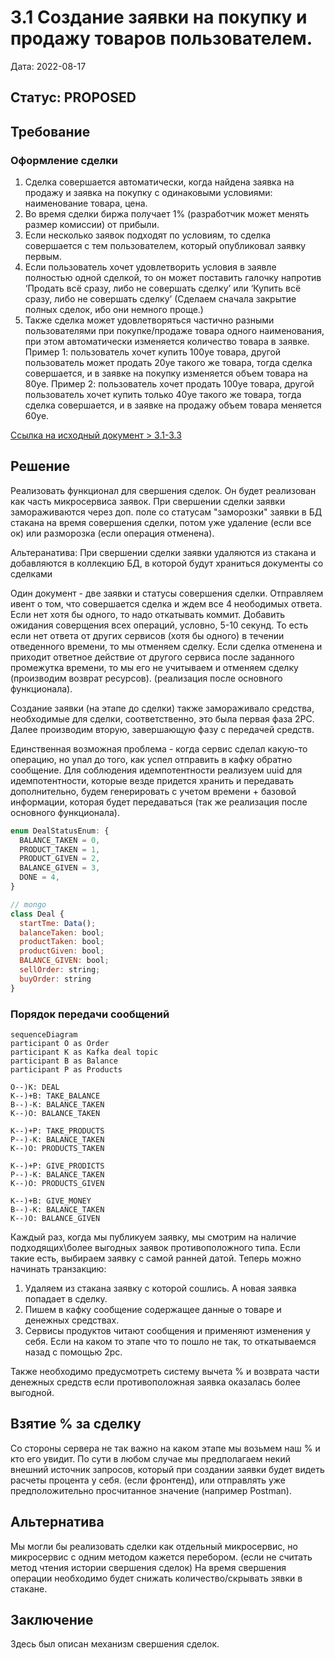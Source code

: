 ﻿# 3.1 Создание заявки на покупку и продажу товаров пользователем.

Дата: 2022-08-17

## Статус: PROPOSED

## Требование

### Оформление сделки
1. Сделка совершается автоматически, когда найдена заявка на продажу и заявка на покупку с одинаковыми условиями: наименование товара, цена.
2. Во время сделки биржа получает 1% (разработчик может менять размер комиссии) от прибыли.
3. Если несколько заявок подходят по условиям, то сделка совершается с тем пользователем, который опубликовал заявку первым.
4. Если пользователь хочет удовлетворить условия в заявле полностью одной сделкой, то он может поставить галочку напротив ‘Продать всё сразу, либо не совершать сделку’ или ‘Купить всё сразу, либо не совершать сделку’ (Сделаем сначала закрытие полных сделок, ибо они немного проще.)
5. Также сделка может удовлетворяться частично разными пользователями при покупке/продаже товара одного наименования, при этом автоматически изменяется количество товара в заявке. Пример 1: пользователь хочет купить 100уе товара, другой пользователь может продать 20уе такого же товара, тогда сделка совершается, и в заявке на покупку изменяется объем товара на 80уе. Пример 2: пользователь хочет продать 100уе товара, другой пользователь хочет купить только 40уе такого же товара, тогда сделка совершается, и в заявке на продажу объем товара меняется 60уе.

[Ссылка на исходный документ > 3.1-3.3](https://docs.google.com/document/d/1HwW4-Q8kIadQPA3vRosXDwSpWbfjIRJMwdgL5OhvnXY/edit#bookmark=id.sgjzva4uipp9)

## Решение

Реализовать функционал для свершения сделок. Он будет реализован как часть микросервиса заявок.
При свершении сделки заявки замораживаются через доп. поле со статусам "заморозки" заявки в БД стакана на время совершения сделки, потом уже удаление (если все ок) или разморозка (если операция отменена).

Альтеранатива:
При свершении сделки заявки удаляются из стакана и добавляются в коллекцию БД, в которой будут храниться документы со сделками

Один документ - две заявки и статусы совершения сделки. Отправляем ивент о том, что совершается сделка и ждем все 4 неободимых ответа. 
Если нет хотя бы одного, то надо откатывать коммит.
Добавить ожидания соверщения всех операций, условно, 5-10 секунд.
То есть если нет ответа от других сервисов (хотя бы одного) в течении отведенного времени, то мы отменяем сделку.
Если сделка отменена и приходит ответное действие от другого сервиса после заданного промежутка времени, то мы его не учитываем и отменяем сделку (производим возврат ресурсов).
(реализация после основного функционала).

Создание заявки (на этапе до сделки) также замораживало средства, необходимые для сделки, соответственно, это была первая фаза 2PC. Далее производим вторую, завершающую фазу с передачей средств.

Единственная возможная проблема - когда сервис сделал какую-то операцию, но упал до того, как успел отправить в кафку обратно сообщение. Для соблюдения идемпотентности реализуем uuid для идемпотентности, которые везде придется хранить и передавать дополнительно, будем генерировать с учетом времени + базовой информации, которая будет передаваться (так же реализация после основного функционала). 

```js
enum DealStatusEnum: {
  BALANCE_TAKEN = 0,
  PRODUCT_TAKEN = 1,
  PRODUCT_GIVEN = 2,
  BALANCE_GIVEN = 3,
  DONE = 4,
}

// mongo
class Deal {
  startTme: Data();
  balanceTaken: bool;
  productTaken: bool;
  productGiven: bool;
  BALANCE_GIVEN: bool;
  sellOrder: string;
  buyOrder: string 
}
```

### Порядок передачи сообщений

```mermaid
sequenceDiagram
participant O as Order
participant K as Kafka deal topic
participant B as Balance
participant P as Products

O--)K: DEAL 
K--)+B: TAKE_BALANCE
B--)-K: BALANCE_TAKEN
K--)O: BALANCE_TAKEN

K--)+P: TAKE_PRODUCTS
P--)-K: BALANCE_TAKEN
K--)O: PRODUCTS_TAKEN

K--)+P: GIVE_PRODICTS
P--)-K: BALANCE_TAKEN
K--)O: PRODUCTS_GIVEN

K--)+B: GIVE_MONEY
B--)-K: BALANCE_TAKEN
K--)O: BALANCE_GIVEN
```

Каждый раз, когда мы публикуем заявку, мы смотрим на наличие подходящих\более выгодных заявок противоположного типа.
Если такие есть, выбираем заявку с самой ранней датой.
Теперь можно начинать транзакцию:
1. Удаляем из стакана заявку с которой сошлись. А новая заявка попадает в сделку.
2. Пишем в кафку сообщение содержащее данные о товаре и денежных средствах.
3. Сервисы продуктов читают сообщения и применяют изменения у себя.
Если на каком то этапе что то пошло не так, то откатываемся назад с помощью 2pc.

Также необходимо предусмотреть систему вычета % и возврата части денежных средств если противоположная заявка оказалась более выгодной.
## Взятие % за сделку

Со стороны сервера не так важно на каком этапе мы возьмем наш % и кто его увидит. По сути в любом случае мы предполагаем некий внешний источник запросов, который при создании заявки будет видеть расчеты процента у себя. (если фронтенд), или отправлять уже предположительно просчитанное значение (например Postman).

## Альтернатива

Мы могли бы реализовать сделки как отдельный микросервис, но микросервис с одним методом кажется перебором. (если не считать метод чтения истории свершения сделок)
На время свершения операции необходимо будет снижать количество/скрывать зявки в стакане.
## Заключение

Здесь был описан механизм свершения сделок.